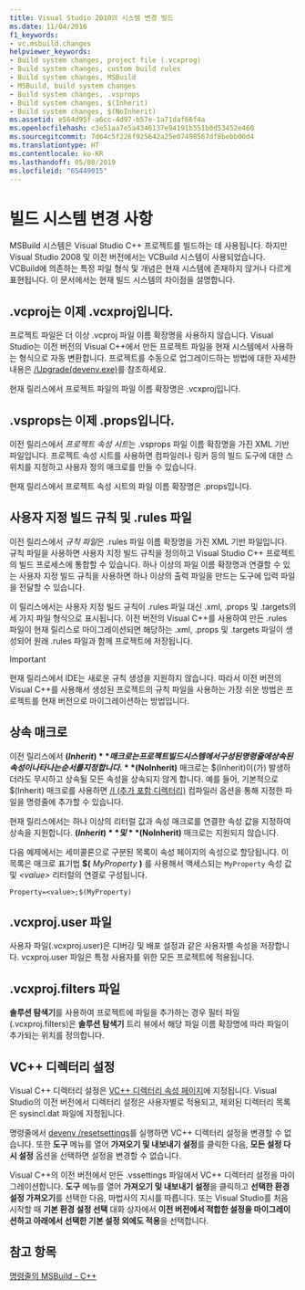```yaml
---
title: Visual Studio 2010의 시스템 변경 빌드
ms.date: 11/04/2016
f1_keywords:
- vc.msbuild.changes
helpviewer_keywords:
- Build system changes, project file (.vcxprog)
- Build system changes, custom build rules
- Build system changes, MSBuild
- MSBuild, build system changes
- Build system changes, .vsprops
- Build system changes, $(Inherit)
- Build system changes, $(NoInherit)
ms.assetid: e564d95f-a6cc-4d97-b57e-1a71daf66f4a
ms.openlocfilehash: c3e51aa7e5a4346137e94191b551b0d53452e460
ms.sourcegitcommit: 7d64c5f226f925642a25e07498567df8bebb00d4
ms.translationtype: HT
ms.contentlocale: ko-KR
ms.lasthandoff: 05/08/2019
ms.locfileid: "65449015"
---
```

# <a name="build-system-changes"></a>빌드 시스템 변경 사항

MSBuild 시스템은 Visual Studio C++ 프로젝트를 빌드하는 데 사용됩니다. 하지만 Visual Studio 2008 및 이전 버전에서는 VCBuild 시스템이 사용되었습니다. VCBuild에 의존하는 특정 파일 형식 및 개념은 현재 시스템에 존재하지 않거나 다르게 표현됩니다. 이 문서에서는 현재 빌드 시스템의 차이점을 설명합니다.

## <a name="vcproj-is-now-vcxproj"></a>.vcproj는 이제 .vcxproj입니다.

프로젝트 파일은 더 이상 .vcproj 파일 이름 확장명을 사용하지 않습니다. Visual Studio는 이전 버전의 Visual C++에서 만든 프로젝트 파일을 현재 시스템에서 사용하는 형식으로 자동 변환합니다. 프로젝트를 수동으로 업그레이드하는 방법에 대한 자세한 내용은 [/Upgrade(devenv.exe)](/visualstudio/ide/reference/upgrade-devenv-exe)를 참조하세요.

현재 릴리스에서 프로젝트 파일의 파일 이름 확장명은 .vcxproj입니다.

## <a name="vsprops-is-now-props"></a>.vsprops는 이제 .props입니다.

이전 릴리스에서 *프로젝트 속성 시트*는 .vsprops 파일 이름 확장명을 가진 XML 기반 파일입니다. 프로젝트 속성 시트를 사용하면 컴파일러나 링커 등의 빌드 도구에 대한 스위치를 지정하고 사용자 정의 매크로를 만들 수 있습니다.

현재 릴리스에서 프로젝트 속성 시트의 파일 이름 확장명은 .props입니다.

## <a name="custom-build-rules-and-rules-files"></a>사용자 지정 빌드 규칙 및 .rules 파일

이전 릴리스에서 *규칙 파일*은 .rules 파일 이름 확장명을 가진 XML 기반 파일입니다. 규칙 파일을 사용하면 사용자 지정 빌드 규칙을 정의하고 Visual Studio C++ 프로젝트의 빌드 프로세스에 통합할 수 있습니다. 하나 이상의 파일 이름 확장명과 연결할 수 있는 사용자 지정 빌드 규칙을 사용하면 하나 이상의 출력 파일을 만드는 도구에 입력 파일을 전달할 수 있습니다.

이 릴리스에서는 사용자 지정 빌드 규칙이 .rules 파일 대신 .xml, .props 및 .targets의 세 가지 파일 형식으로 표시됩니다. 이전 버전의 Visual C++를 사용하여 만든 .rules 파일이 현재 릴리스로 마이그레이션되면 해당하는 .xml, .props 및 .targets 파일이 생성되어 원래 .rules 파일과 함께 프로젝트에 저장됩니다.

> [!IMPORTANT]
>  현재 릴리스에서 IDE는 새로운 규칙 생성을 지원하지 않습니다. 따라서 이전 버전의 Visual C++를 사용해서 생성된 프로젝트의 규칙 파일을 사용하는 가장 쉬운 방법은 프로젝트를 현재 버전으로 마이그레이션하는 방법입니다.

## <a name="inheritance-macros"></a>상속 매크로

이전 릴리스에서 **$(Inherit)** 매크로는 프로젝트 빌드 시스템에서 구성된 명령줄에 상속된 속성이 나타나는 순서를 지정합니다. **$(NoInherit)** 매크로는 $(Inherit)이(가) 발생하더라도 무시하고 상속될 모든 속성을 상속되지 않게 합니다. 예를 들어, 기본적으로 $(Inherit) 매크로를 사용하면 [/I (추가 포함 디렉터리)](../build/reference/i-additional-include-directories.md) 컴파일러 옵션을 통해 지정한 파일을 명령줄에 추가할 수 있습니다.

현재 릴리스에서는 하나 이상의 리터럴 값과 속성 매크로를 연결한 속성 값을 지정하여 상속을 지원합니다. **$(Inherit)** 및 **$(NoInherit)** 매크로는 지원되지 않습니다.

다음 예제에서는 세미콜론으로 구분된 목록이 속성 페이지의 속성으로 할당됩니다. 이 목록은 매크로 표기법 **$(** <em>MyProperty</em> **)** 를 사용해서 액세스되는 `MyProperty` 속성 값 및 *\<value>* 리터럴의 연결로 구성됩니다.

```
Property=<value>;$(MyProperty)
```

## <a name="vcxprojuser-files"></a>.vcxproj.user 파일

사용자 파일(.vcxproj.user)은 디버깅 및 배포 설정과 같은 사용자별 속성을 저장합니다. vcxproj.user 파일은 특정 사용자를 위한 모든 프로젝트에 적용됩니다.

## <a name="vcxprojfilters-file"></a>.vcxproj.filters 파일

**솔루션 탐색기**를 사용하여 프로젝트에 파일을 추가하는 경우 필터 파일(.vcxproj.filters)은 **솔루션 탐색기** 트리 뷰에서 해당 파일 이름 확장명에 따라 파일이 추가되는 위치를 정의합니다.

## <a name="vc-directories-settings"></a>VC++ 디렉터리 설정

Visual C++ 디렉터리 설정은 [VC++ 디렉터리 속성 페이지](../ide/vcpp-directories-property-page.md)에 지정됩니다. Visual Studio의 이전 버전에서 디렉터리 설정은 사용자별로 적용되고, 제외된 디렉터리 목록은 sysincl.dat 파일에 지정됩니다.

명령줄에서 [devenv /resetsettings](/visualstudio/ide/reference/resetsettings-devenv-exe)를 실행하면 VC++ 디렉터리 설정을 변경할 수 없습니다. 또한 **도구** 메뉴를 열어 **가져오기 및 내보내기 설정**를 클릭한 다음, **모든 설정 다시 설정** 옵션을 선택하면 설정을 변경할 수 없습니다.

Visual C++의 이전 버전에서 만든 .vssettings 파일에서 VC++ 디렉터리 설정을 마이그레이션합니다. **도구** 메뉴를 열어 **가져오기 및 내보내기 설정**을 클릭하고 **선택한 환경 설정 가져오기**를 선택한 다음, 마법사의 지시를 따릅니다. 또는 Visual Studio를 처음 시작할 때 **기본 환경 설정 선택** 대화 상자에서 **이전 버전에서 적합한 설정을 마이그레이션하고 아래에서 선택한 기본 설정 외에도 적용**을 선택합니다.

## <a name="see-also"></a>참고 항목

[명령줄의 MSBuild - C++](../build/msbuild-visual-cpp.md)

